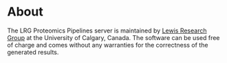 # About

The LRG Proteomics Pipelines server is maintained by [Lewis Research Group](https://www.lewisresearchgroup.org/)
at the University of Calgary, Canada. The software can be used free of charge 
and comes without any warranties for the correctness of the generated results.


